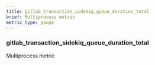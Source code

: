 ```yaml
---
title: gitlab_transaction_sidekiq_queue_duration_total
brief: Multiprocess metric
metric_type: gauge
---
```

### gitlab_transaction_sidekiq_queue_duration_total

Multiprocess metric